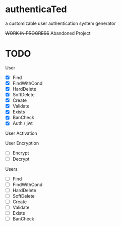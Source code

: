 # authenticaTed
a customizable user authentication system generator

~~WORK IN PROGRESS~~ Abandoned Project

# TODO

User
- [x] Find 
- [x] FindWithCond 
- [x] HardDelete 
- [x] SoftDelete 
- [x] Create 
- [x] Validate 
- [x] Exists
- [x] BanCheck
- [x] Auth / jwt

User Activation

User Encryption 
- [ ] Encrypt
- [ ] Decrypt

Users
- [ ] Find 
- [ ] FindWithCond 
- [ ] HardDelete 
- [ ] SoftDelete 
- [ ] Create 
- [ ] Validate 
- [ ] Exists
- [ ] BanCheck
